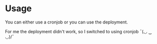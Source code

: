 # Usage

You can either use a cronjob or you can use the deployment.

For me the deployment didn't work, so I switched to using cronjob ¯\(◡ ‿ ◡)/¯